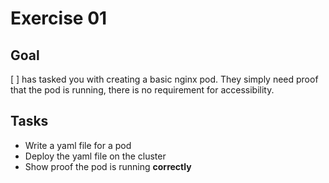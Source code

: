 # Exercise 01

## Goal

[ ] has tasked you with creating a basic nginx pod. They simply need proof that the pod is running, there is no requirement for accessibility.

## Tasks

- Write a yaml file for a pod
- Deploy the yaml file on the cluster
- Show proof the pod is running **correctly**
